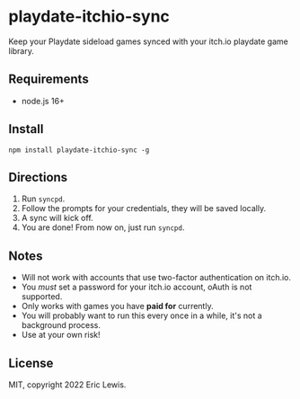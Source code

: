 # playdate-itchio-sync

Keep your Playdate sideload games synced with your itch.io playdate game library.

## Requirements
- node.js 16+

## Install
```
npm install playdate-itchio-sync -g
```

## Directions
1. Run `syncpd`.
2. Follow the prompts for your credentials, they will be saved locally.
3. A sync will kick off.
4. You are done! From now on, just run `syncpd`.

## Notes
- Will not work with accounts that use two-factor authentication on itch.io.
- You *must* set a password for your itch.io account, oAuth is not supported.
- Only works with games you have __paid for__ currently.
- You will probably want to run this every once in a while, it's not a background process.
- Use at your own risk!

## License
MIT, copyright 2022 Eric Lewis.